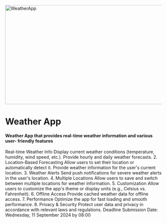 <img src="https://socialify.git.ci/Thobani660/WeatherApp/image?language=1&owner=1&name=1&stargazers=1&theme=Light" alt="WeatherApp" width="640" height="320" />
<h1>Weather App</h1>
<h4>
   Weather App that provides real-time weather information and various user-
friendly features
</h4>

<p>
   Real-time Weather Info
Display current weather conditions (temperature, humidity, wind speed,
etc.).
Provide hourly and daily weather forecasts.
2. Location-Based Forecasting
Allow users to set their location or automatically detect it.
Provide weather information for the user's current location.
3. Weather Alerts
Send push notifications for severe weather alerts in the user's
location.
4. Multiple Locations
Allow users to save and switch between multiple locations for weather
information.
5. Customization
Allow users to customize the app's theme or display units (e.g., Celsius
vs. Fahrenheit).
6. Offline Access
Provide cached weather data for offline access.
7. Performance
Optimize the app for fast loading and smooth performance.
8. Privacy & Security
Protect user data and privacy in accordance with relevant laws and
regulations.
Deadline
Submission Date: Wednesday, 11 September 2024 by 08:00
</p>

